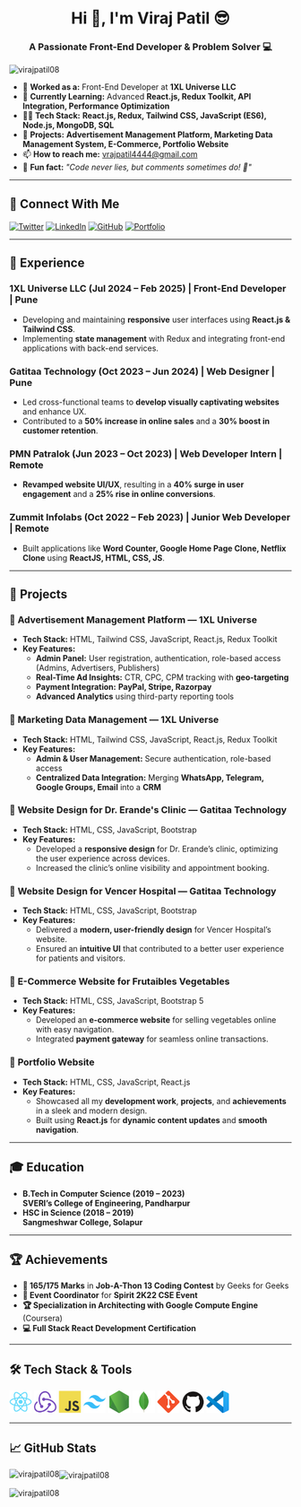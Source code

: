 <h1 align="center">Hi 👋, I'm Viraj Patil 😎</h1>
<h3 align="center">A Passionate Front-End Developer & Problem Solver 💻</h3>

<p align="left"> <img src="https://komarev.com/ghpvc/?username=virajpatil08&label=Profile%20views&color=0e75b6&style=flat" alt="virajpatil08" /> </p>

- 🔭 **Worked as a:** Front-End Developer at **1XL Universe LLC**
- 🌱 **Currently Learning:** Advanced **React.js, Redux Toolkit, API Integration, Performance Optimization**
- 👨‍💻 **Tech Stack:** **React.js, Redux, Tailwind CSS, JavaScript (ES6), Node.js, MongoDB, SQL**
- 🚀 **Projects:** **Advertisement Management Platform, Marketing Data Management System, E-Commerce, Portfolio Website**
- 📫 **How to reach me:** [vrajpatil4444@gmail.com](mailto:vrajpatil4444@gmail.com)
- 🎯 **Fun fact:** _"Code never lies, but comments sometimes do! 🤯"_

---

## 🔗 **Connect With Me**  
<p align="left">
<a href="https://twitter.com/vraj_patil_" target="blank"><img align="center" src="https://img.shields.io/twitter/follow/vraj_patil_?logo=twitter&style=for-the-badge" alt="Twitter" /></a>
<a href="https://www.linkedin.com/in/viraj-patil-082b4618b" target="blank"><img align="center" src="https://img.shields.io/badge/LinkedIn-blue?logo=linkedin&style=for-the-badge" alt="LinkedIn" /></a>
<a href="https://github.com/Virajpatil08" target="blank"><img align="center" src="https://img.shields.io/badge/GitHub-black?logo=github&style=for-the-badge" alt="GitHub" /></a>
<a href="https://virajpatil08.github.io/Viraj-Patil-Portfolio-/" target="blank"><img align="center" src="https://img.shields.io/badge/Portfolio-222?style=for-the-badge&logo=vercel" alt="Portfolio" /></a>
</p>

---

## 💼 **Experience**  
### **1XL Universe LLC (Jul 2024 – Feb 2025) | Front-End Developer | Pune**  
- Developing and maintaining **responsive** user interfaces using **React.js & Tailwind CSS**.  
- Implementing **state management** with Redux and integrating front-end applications with back-end services.

### **Gatitaa Technology (Oct 2023 – Jun 2024) | Web Designer | Pune**  
- Led cross-functional teams to **develop visually captivating websites** and enhance UX.  
- Contributed to a **50% increase in online sales** and a **30% boost in customer retention**.

### **PMN Patralok (Jun 2023 – Oct 2023) | Web Developer Intern | Remote**  
- **Revamped website UI/UX**, resulting in a **40% surge in user engagement** and a **25% rise in online conversions**.

### **Zummit Infolabs (Oct 2022 – Feb 2023) | Junior Web Developer | Remote**  
- Built applications like **Word Counter, Google Home Page Clone, Netflix Clone** using **ReactJS, HTML, CSS, JS**.

---

## 🚀 **Projects**  
### 📌 **Advertisement Management Platform — 1XL Universe**
- **Tech Stack:** HTML, Tailwind CSS, JavaScript, React.js, Redux Toolkit  
- **Key Features:**  
  - **Admin Panel:** User registration, authentication, role-based access (Admins, Advertisers, Publishers)  
  - **Real-Time Ad Insights:** CTR, CPC, CPM tracking with **geo-targeting**  
  - **Payment Integration:** **PayPal, Stripe, Razorpay**  
  - **Advanced Analytics** using third-party reporting tools  

### 📌 **Marketing Data Management — 1XL Universe**
- **Tech Stack:** HTML, Tailwind CSS, JavaScript, React.js, Redux Toolkit  
- **Key Features:**  
  - **Admin & User Management:** Secure authentication, role-based access  
  - **Centralized Data Integration:** Merging **WhatsApp, Telegram, Google Groups, Email** into a **CRM**  

### 📌 **Website Design for Dr. Erande's Clinic — Gatitaa Technology**  
- **Tech Stack:** HTML, CSS, JavaScript, Bootstrap  
- **Key Features:**  
  - Developed a **responsive design** for Dr. Erande’s clinic, optimizing the user experience across devices.  
  - Increased the clinic’s online visibility and appointment booking.

### 📌 **Website Design for Vencer Hospital — Gatitaa Technology**  
- **Tech Stack:** HTML, CSS, JavaScript, Bootstrap  
- **Key Features:**  
  - Delivered a **modern, user-friendly design** for Vencer Hospital’s website.  
  - Ensured an **intuitive UI** that contributed to a better user experience for patients and visitors.

### 📌 **E-Commerce Website for Frutaibles Vegetables**  
- **Tech Stack:** HTML, CSS, JavaScript, Bootstrap 5  
- **Key Features:**  
  - Developed an **e-commerce website** for selling vegetables online with easy navigation.  
  - Integrated **payment gateway** for seamless online transactions.

### 📌 **Portfolio Website**  
- **Tech Stack:** HTML, CSS, JavaScript, React.js  
- **Key Features:**  
  - Showcased all my **development work**, **projects**, and **achievements** in a sleek and modern design.  
  - Built using **React.js** for **dynamic content updates** and **smooth navigation**.

---

## 🎓 **Education**  
- **B.Tech in Computer Science (2019 – 2023)**  
  **SVERI’s College of Engineering, Pandharpur**  
- **HSC in Science (2018 – 2019)**  
  **Sangmeshwar College, Solapur**  

---

## 🏆 **Achievements**  
- **🥇 165/175 Marks** in **Job-A-Thon 13 Coding Contest** by Geeks for Geeks  
- **🎤 Event Coordinator** for **Spirit 2K22 CSE Event**  
- **🏆 Specialization in Architecting with Google Compute Engine** (Coursera)  
- **💻 Full Stack React Development Certification**  

---

## 🛠 **Tech Stack & Tools**  
<p align="left">
  <img src="https://raw.githubusercontent.com/devicons/devicon/master/icons/react/react-original.svg" alt="React" width="40" height="40"/>
  <img src="https://raw.githubusercontent.com/devicons/devicon/master/icons/redux/redux-original.svg" alt="Redux" width="40" height="40"/>
  <img src="https://raw.githubusercontent.com/devicons/devicon/master/icons/javascript/javascript-original.svg" alt="JavaScript" width="40" height="40"/>
  <img src="https://raw.githubusercontent.com/devicons/devicon/master/icons/tailwindcss/tailwindcss-original.svg" alt="Tailwind CSS" width="40" height="40"/>
  <img src="https://raw.githubusercontent.com/devicons/devicon/master/icons/nodejs/nodejs-original.svg" alt="Node.js" width="40" height="40"/>
  <img src="https://raw.githubusercontent.com/devicons/devicon/master/icons/mongodb/mongodb-original.svg" alt="MongoDB" width="40" height="40"/>
  <img src="https://raw.githubusercontent.com/devicons/devicon/master/icons/git/git-original.svg" alt="Git" width="40" height="40"/>
  <img src="https://raw.githubusercontent.com/devicons/devicon/master/icons/github/github-original.svg" alt="GitHub" width="40" height="40"/>
  <img src="https://raw.githubusercontent.com/devicons/devicon/master/icons/vscode/vscode-original.svg" alt="VS Code" width="40" height="40"/>
</p>

---

## 📈 **GitHub Stats**  
<p>
<img align="left" src="https://github-readme-stats.vercel.app/api/top-langs/?username=virajpatil08&show_icons=true&locale=en&layout=compact" alt="virajpatil08" />
</p>

<p>
<img align="center" src="https://github-readme-stats.vercel.app/api?username=virajpatil08&show_icons=true&locale=en" alt="virajpatil08" />
</p>

<p>
<img align="center" src="https://github-readme-streak-stats.herokuapp.com/?user=virajpatil08&" alt="virajpatil08" />
</p>

